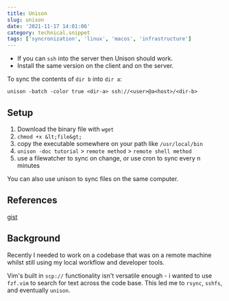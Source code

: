 ```yaml
---
title: Unison
slug: unison
date: '2021-11-17 14:01:06'
category: technical.snippet
tags: ['syncronization', 'linux', 'macos', 'infrastructure']
---
```


- If you can `ssh` into the server then Unison should work.
- Install the same version on the client and on the server.

To sync the contents of `dir b` into `dir a`:

```shell
unison -batch -color true <dir-a> ssh://<user>@a<host>/<dir-b>
```

## Setup

1.  Download the binary file with `wget`
1.  `chmod +x &lt;file&gt;`
1.  copy the executable somewhere on your path like `/usr/local/bin`
1.  `unison -doc tutorial` > `remote method` > `remote shell method`
1.  use a filewatcher to sync on change, or use cron to sync every n minutes

You can also use unison to sync files on the same computer.

## References

[gist](https://gist.github.com/asksven/ee38dbe5bdab7e39aa133a1df24dd034)

## Background

Recently I needed to work on a codebase that was on a remote machine whilst
still using my local workflow and developer tools.

Vim's built in `scp://` functionality isn't versatile enough - i wanted to use
`fzf.vim` to search for text across the code base. This led me to `rsync`, `sshfs`,
and eventually `unison`.

